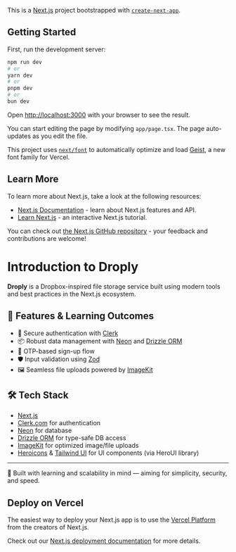 This is a [Next.js](https://nextjs.org) project bootstrapped with [`create-next-app`](https://nextjs.org/docs/app/api-reference/cli/create-next-app).

## Getting Started

First, run the development server:

```bash
npm run dev
# or
yarn dev
# or
pnpm dev
# or
bun dev
```

Open [http://localhost:3000](http://localhost:3000) with your browser to see the result.

You can start editing the page by modifying `app/page.tsx`. The page auto-updates as you edit the file.

This project uses [`next/font`](https://nextjs.org/docs/app/building-your-application/optimizing/fonts) to automatically optimize and load [Geist](https://vercel.com/font), a new font family for Vercel.

## Learn More

To learn more about Next.js, take a look at the following resources:

- [Next.js Documentation](https://nextjs.org/docs) - learn about Next.js features and API.
- [Learn Next.js](https://nextjs.org/learn) - an interactive Next.js tutorial.

You can check out [the Next.js GitHub repository](https://github.com/vercel/next.js) - your feedback and contributions are welcome!

# Introduction to Droply

**Droply** is a Dropbox-inspired file storage service built using modern tools and best practices in the Next.js ecosystem.

## 🚀 Features & Learning Outcomes

- 🔐 Secure authentication with [Clerk](https://clerk.com)
- 📦 Robust data management with [Neon](https://neon.tech) and [Drizzle ORM](https://orm.drizzle.team/)
- 🔁 OTP-based sign-up flow
- 🛡️ Input validation using [Zod](https://zod.dev)
- 🖼️ Seamless file uploads powered by [ImageKit](https://imagekit.io)

## 🛠️ Tech Stack

- [Next.js](https://nextjs.org/)
- [Clerk.com](https://clerk.com) for authentication
- [Neon](https://neon.tech) for database
- [Drizzle ORM](https://orm.drizzle.team/) for type-safe DB access
- [ImageKit](https://imagekit.io/) for optimized image/file uploads
- [Heroicons](https://heroicons.com/) & [Tailwind UI](https://tailwindui.com/) for UI components (via HeroUI library)

---

🧠 Built with learning and scalability in mind — aiming for simplicity, security, and speed.


## Deploy on Vercel

The easiest way to deploy your Next.js app is to use the [Vercel Platform](https://vercel.com/new?utm_medium=default-template&filter=next.js&utm_source=create-next-app&utm_campaign=create-next-app-readme) from the creators of Next.js.

Check out our [Next.js deployment documentation](https://nextjs.org/docs/app/building-your-application/deploying) for more details.
